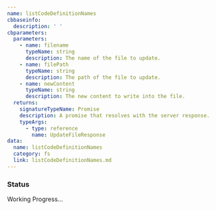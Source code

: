 ```yaml
---
name: listCodeDefinitionNames
cbbaseinfo:
  description: ' '
cbparameters:
  parameters:
    - name: filename
      typeName: string
      description: The name of the file to update.
    - name: filePath
      typeName: string
      description: The path of the file to update.
    - name: newContent
      typeName: string
      description: The new content to write into the file.
  returns:
    signatureTypeName: Promise
    description: A promise that resolves with the server response.
    typeArgs:
      - type: reference
        name: UpdateFileResponse
data:
  name: listCodeDefinitionNames
  category: fs
  link: listCodeDefinitionNames.md
---
```

<CBBaseInfo/> 
 <CBParameters/>

### Status

Working Progress...